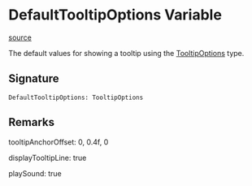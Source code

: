 # DefaultTooltipOptions Variable

[source](https://developers.meta.com/horizon-worlds/reference/2.0.0/core_defaulttooltipoptions)

The default values for showing a tooltip using the [TooltipOptions](/horizon-worlds/reference/2.0.0/core_tooltipoptions) type.

## Signature

```
DefaultTooltipOptions: TooltipOptions
```

## Remarks

tooltipAnchorOffset: 0, 0.4f, 0

  

displayTooltipLine: true

  

playSound: true